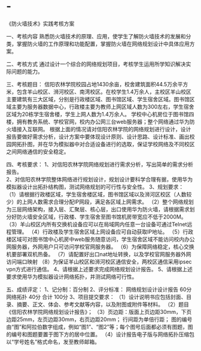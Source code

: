 # -
《防火墙技术》实践考核方案



一、考核内容
熟悉防火墙技术的原理、应用，使学生了解防火墙技术的发展和分类，掌握防火墙的工作原理和功能配置，掌握防火墙在网络规划设计中具体应用方案。


二、考核方式
通过设计一个综合的网络规划项目，考核学生运用所学知识解决实际问题的能力。


三、考核题目：
信阳农林学院校园占地1430余亩，校舍建筑面积44.5万余平方米，包含羊山校区、浉河校区、南湾校区。在校学生1.4万余人，主校区羊山校区主要建筑有三大区域，分别是行政楼区域、图书馆区域、学生宿舍区域。图书馆区域主要为服务器数据中心，行政楼主要为教师上网区域人数为300左右，学生宿舍区域为20栋学生宿舍楼，学生上网人数为1.4万余人。
学校中心机房位于图书馆四楼，拥有教务系统、学校官网，校内办公网三台web服务器；整个网络通过华为防火墙接入互联网。
根据上面的情况请对信阳农林学院的网络规划进行设计，设计报告要做好需求分析，设计方案中要体现设计原则、设计思路、设计标准、画出校园网拓扑图，并在华为模拟器中对合适设备进行的选取，保证学校网络及不同校区之间网络通信的安全稳定。


四、考核要求：
1、对信阳农林学院网络规划进行需求分析，写出简单的需求分析报告。  
2、对信阳农林学院整体网络进行规划设计，规划设计要科学合理有据，使用华为模拟器设计出拓扑结构图，测试网络规划的可行性与安全性。
3、规划要求：
（1）请根据行政楼区域，学生宿舍楼区域，图书馆区域以及浉河区校区（人数较少）的上网人数需求合理分配IP网段，满足各区域上网需求。
（2）整个网络规划为三层网络架构，接入层、汇聚层、核心层，出口使用华为防火墙，请根据需求划分好防火墙安全区域，行政楼、学生宿舍至图书馆机房带宽应不低于2000M。
（3）羊山校区内所有交换机设备应可以在局域网内任意一台设备可通过Telnet远程管理。
（4）行政楼及学生宿舍区域上网设备应可自动获取IP地址。
（5）行政楼区域可对图书馆中心机房中web服务随意访问，学生宿舍区域不能访问校内办公网服务器，外网用户只可访问学校官网服务器。
（6）为保障网络稳定，核心交换机要部署双机热备。
（7）请配置好出口nat地址转换，以及学校官网服务器外网访问端口映射
（8）为保证羊山校区和浉河校区通信安全，两校区通信采用ipsec vpn方式进行通信。
4、请根据上述要求完成网络规划设计报告。
5、请根据上述要求使用华为模拟器设计网络拓扑，并测试网络可行性。


五、成绩评定：
1、记分制：百分制
2、评分标准：
网络规划设计设计报告 60分
网络拓扑 40分
合计   100分
3、项目提交要求：
（1）设计说明书应包括封面、目录、摘要、正文、体会、参考文献等内容，以及附图或附件等材料。
（2）题目《信阳农林学院网络规划设计报告》；
（3）页边距：版面上页边距30mm，下页边距25mm，左页边距30mm，右页边距20mm；
行间距为单倍行距；
图的编号由“图”和阿拉伯数字组成，例如“图1”、“图2”等；每个图号后面都必须有图题，图的编号和图题要置于图下方的居中位置。
（4）设计报告电子版与网络拓扑压缩包以“学号姓名”格式命名，发至教师邮箱。

